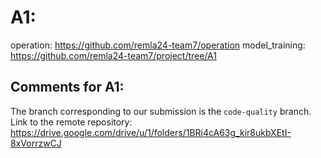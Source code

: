 # A1:

operation: https://github.com/remla24-team7/operation
model_training: https://github.com/remla24-team7/project/tree/A1

## Comments for A1:

The branch corresponding to our submission is the ```code-quality``` branch. 
Link to the remote repository: https://drive.google.com/drive/u/1/folders/1BRj4cA63g_kir8ukbXEtI-8xVorrzwCJ 